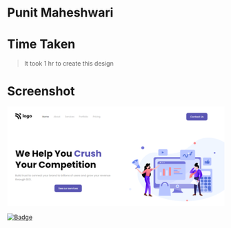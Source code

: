 # Punit Maheshwari

# Time Taken

> It took 1 hr to create this design

# Screenshot

![Project 4](./ss_project4.png)

[![Badge](https://img.shields.io/badge/Project%204-Project%20Link-brightgreen)](https://html-live-project-four.netlify.app/)